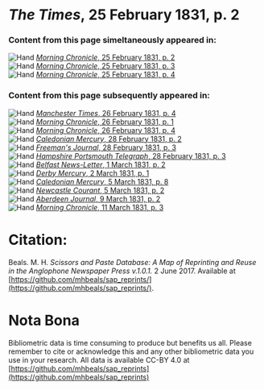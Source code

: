 # *The Times*, 25 February 1831, p. 2  
  
### Content from this page simeltaneously appeared in:  
![Hand](http://scissorsandpaste.net/wp-content/uploads/2017/06/smallhandpointer.png) [*Morning Chronicle*, 25 February 1831, p. 2](https://mhbeals.github.io/sap_html/Morning-Chronicle/Morning-Chronicle-25-February-1831-p-2)  
![Hand](http://scissorsandpaste.net/wp-content/uploads/2017/06/smallhandpointer.png) [*Morning Chronicle*, 25 February 1831, p. 3](https://mhbeals.github.io/sap_html/Morning-Chronicle/Morning-Chronicle-25-February-1831-p-3)  
![Hand](http://scissorsandpaste.net/wp-content/uploads/2017/06/smallhandpointer.png) [*Morning Chronicle*, 25 February 1831, p. 4](https://mhbeals.github.io/sap_html/Morning-Chronicle/Morning-Chronicle-25-February-1831-p-4)  
  
### Content from this page subsequently appeared in:  
![Hand](http://scissorsandpaste.net/wp-content/uploads/2017/06/smallhandpointer.png) [*Manchester Times*, 26 February 1831, p. 4](https://mhbeals.github.io/sap_html/Manchester-Times/Manchester-Times-26-February-1831-p-4)  
![Hand](http://scissorsandpaste.net/wp-content/uploads/2017/06/smallhandpointer.png) [*Morning Chronicle*, 26 February 1831, p. 1](https://mhbeals.github.io/sap_html/Morning-Chronicle/Morning-Chronicle-26-February-1831-p-1)  
![Hand](http://scissorsandpaste.net/wp-content/uploads/2017/06/smallhandpointer.png) [*Morning Chronicle*, 26 February 1831, p. 4](https://mhbeals.github.io/sap_html/Morning-Chronicle/Morning-Chronicle-26-February-1831-p-4)  
![Hand](http://scissorsandpaste.net/wp-content/uploads/2017/06/smallhandpointer.png) [*Caledonian Mercury*, 28 February 1831, p. 2](https://mhbeals.github.io/sap_html/Caledonian-Mercury/Caledonian-Mercury-28-February-1831-p-2)  
![Hand](http://scissorsandpaste.net/wp-content/uploads/2017/06/smallhandpointer.png) [*Freeman's Journal*, 28 February 1831, p. 3](https://mhbeals.github.io/sap_html/Freeman's-Journal/Freeman's-Journal-28-February-1831-p-3)  
![Hand](http://scissorsandpaste.net/wp-content/uploads/2017/06/smallhandpointer.png) [*Hampshire Portsmouth Telegraph*, 28 February 1831, p. 3](https://mhbeals.github.io/sap_html/Hampshire-Portsmouth-Telegraph/Hampshire-Portsmouth-Telegraph-28-February-1831-p-3)  
![Hand](http://scissorsandpaste.net/wp-content/uploads/2017/06/smallhandpointer.png) [*Belfast News-Letter*, 1 March 1831, p. 2](https://mhbeals.github.io/sap_html/Belfast-News-Letter/Belfast-News-Letter-1-March-1831-p-2)  
![Hand](http://scissorsandpaste.net/wp-content/uploads/2017/06/smallhandpointer.png) [*Derby Mercury*, 2 March 1831, p. 1](https://mhbeals.github.io/sap_html/Derby-Mercury/Derby-Mercury-2-March-1831-p-1)  
![Hand](http://scissorsandpaste.net/wp-content/uploads/2017/06/smallhandpointer.png) [*Caledonian Mercury*, 5 March 1831, p. 8](https://mhbeals.github.io/sap_html/Caledonian-Mercury/Caledonian-Mercury-5-March-1831-p-8)  
![Hand](http://scissorsandpaste.net/wp-content/uploads/2017/06/smallhandpointer.png) [*Newcastle Courant*, 5 March 1831, p. 2](https://mhbeals.github.io/sap_html/Newcastle-Courant/Newcastle-Courant-5-March-1831-p-2)  
![Hand](http://scissorsandpaste.net/wp-content/uploads/2017/06/smallhandpointer.png) [*Aberdeen Journal*, 9 March 1831, p. 2](https://mhbeals.github.io/sap_html/Aberdeen-Journal/Aberdeen-Journal-9-March-1831-p-2)  
![Hand](http://scissorsandpaste.net/wp-content/uploads/2017/06/smallhandpointer.png) [*Morning Chronicle*, 11 March 1831, p. 3](https://mhbeals.github.io/sap_html/Morning-Chronicle/Morning-Chronicle-11-March-1831-p-3)  


# Citation: 

Beals. M. H. *Scissors and Paste Database: A Map of Reprinting and Reuse in the Anglophone Newspaper Press v.1.0.1.* 2 June 2017. Available at [https://github.com/mhbeals/sap_reprints/](https://github.com/mhbeals/sap_reprints/). 

# Nota Bona

Bibliometric data is time consuming to produce but benefits us all. Please remember to cite or acknowledge this and any other bibliometric data you use in your research. All data is available CC-BY 4.0 at [https://github.com/mhbeals/sap_reprints](https://github.com/mhbeals/sap_reprints)
